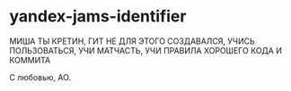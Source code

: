 yandex-jams-identifier
======================
МИША ТЫ КРЕТИН, ГИТ НЕ ДЛЯ ЭТОГО СОЗДАВАЛСЯ, УЧИСЬ ПОЛЬЗОВАТЬСЯ, УЧИ МАТЧАСТЬ, УЧИ ПРАВИЛА ХОРОШЕГО КОДА И КОММИТА

С любовью,
АО.
